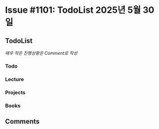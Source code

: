 # Issue #1101: TodoList 2025년 5월 30일

## TodoList

*매우 작은 진행상황은 Comment로 작성*

### Todo  

### Lecture

### Projects

### Books


## Comments

